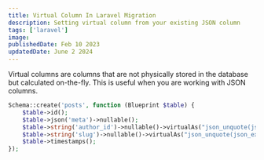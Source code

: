 ```yaml
---
title: Virtual Column In Laravel Migration
description: Setting virtual column from your existing JSON column
tags: ['laravel']
image:
publishedDate: Feb 10 2023
updatedDate: June 2 2024
---
```


Virtual columns are columns that are not physically stored in the database but calculated on-the-fly. This is useful when you are working with JSON columns.

```php
Schema::create('posts', function (Blueprint $table) {
    $table->id();
    $table->json('meta')->nullable();
    $table->string('author_id')->nullable()->virtualAs("json_unquote(json_extract(meta, '$.author_id'))");
    $table->string('slug')->nullable()->virtualAs("json_unquote(json_extract(meta, '$.slug'))");
    $table->timestamps();
});
```
